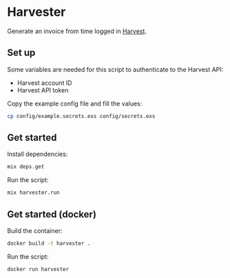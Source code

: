 # Harvester

Generate an invoice from time logged in [Harvest](https://www.getharvest.com/).

## Set up

Some variables are needed for this script to authenticate to the Harvest API:

- Harvest account ID
- Harvest API token

Copy the example config file and fill the values:

```sh
cp config/example.secrets.exs config/secrets.exs
```

## Get started

Install dependencies:

```sh
mix deps.get
```

Run the script:

```sh
mix harvester.run
```

## Get started (docker)

Build the container:

```sh
docker build -t harvester .
```

Run the script:

```sh
docker run harvester
```
